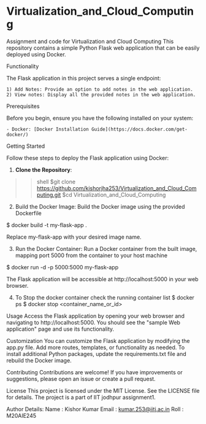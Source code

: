 # Virtualization_and_Cloud_Computing
Assignment and code for Virtualization and Cloud Computing
This repository contains a simple Python Flask web application that can be easily deployed using Docker.

Functionality

  The Flask application in this project serves a single endpoint:

	1) Add Notes: Provide an option to add notes in the web application.
	2) View notes: Display all the provided notes in the web application.



Prerequisites

   Before you begin, ensure you have the following installed on your system:

	- Docker: [Docker Installation Guide](https://docs.docker.com/get-docker/)

Getting Started

  Follow these steps to deploy the Flask application using Docker:

  1. **Clone the Repository**:

   >>shell
   $git clone https://github.com/kishorjha253/Virtualization_and_Cloud_Computing.git
   $cd Virtualization_and_Cloud_Computing
   
  2. Build the Docker Image:
   Build the Docker image using the provided Dockerfile
   
   $ docker build -t my-flask-app .
   
   Replace my-flask-app with your desired image name.

  3. Run the Docker Container:
   Run a Docker container from the built image, mapping port 5000 from the container to your host machine
   
   $ docker run -d -p 5000:5000 my-flask-app
   
   The Flask application will be accessible at http://localhost:5000 in your web browser.
   
  4. To Stop the docker container
     check the running container list
	 $ docker ps
	 $ docker stop <container_name_or_id>

Usage
   Access the Flask application by opening your web browser and navigating to http://localhost:5000. 
   You should see the "sample Web application" page and use its functionality.
   
Customization
	You can customize the Flask application by modifying the app.py file. 
	Add more routes, templates, or functionality as needed.
	To install additional Python packages, update the requirements.txt file and rebuild the Docker image.

Contributing
    Contributions are welcome! If you have improvements or suggestions, please open an issue or create a pull request.

License
     This project is licensed under the MIT License. See the LICENSE file for details.
     The project is a part of IIT jodhpur assignment1. 
	 
Author Details:
    Name : Kishor Kumar
    Email : kumar.253@iitj.ac.in
    Roll : M20AIE245

